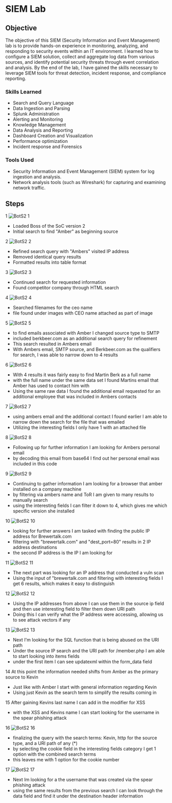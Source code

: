 # SIEM Lab

## Objective

The objective of this SIEM (Security Information and Event Management) lab is to provide hands-on experience in monitoring, analyzing, and responding to security events within an IT environment. I learned how to configure a SIEM solution, collect and aggregate log data from various sources, and identify potential security threats through event correlation and analysis. By the end of the lab, I have gained the skills necessary to leverage SIEM tools for threat detection, incident response, and compliance reporting.

### Skills Learned
- Search and Query Language
- Data Ingestion and Parsing
- Splunk Administration
- Alerting and Monitoring
- Knowledge Management
- Data Analysis and Reporting
- Dashboard Creation and Visualization
- Performance optimization
- Incident response and Forensics

### Tools Used
- Security Information and Event Management (SIEM) system for log ingestion and analysis.
- Network analysis tools (such as Wireshark) for capturing and examining network traffic.

## Steps

1 ![BotS2 1](https://github.com/user-attachments/assets/12e9eb67-0d54-43a0-a549-c9469d64a8a0)
- Loaded Boss of the SoC version 2
- Initial search to find "Amber" as beginning source

2 ![BotS2 2](https://github.com/user-attachments/assets/f0794642-4a92-48c3-8a86-fe195919707a)
- Refined search query with "Ambers" visited IP address
- Removed identical query results
- Formatted results into table format

3 ![BotS2 3](https://github.com/user-attachments/assets/36641c8d-e56e-463b-b2e5-11822d6cbac3)
- Continued search for requested information
- Found competitor company through HTML search

4 ![BotS2 4](https://github.com/user-attachments/assets/511b6fb3-a2e7-4d3e-9f25-acef3cc5b413)
- Searched filenames for the ceo name
- file found under images with CEO name attached as part of image

5 ![BotS2 5](https://github.com/user-attachments/assets/14cc88cc-b272-4ffd-bb69-8a878f47838d)
- to find emails associated with Amber I changed source type to SMTP
- included berkbeer.com as an additional search query for refinement
- This search resulted in Ambers email
- With Ambers email, SMTP source, and Berkbeer.com as the qualifiers for search, I was able to narrow down to 4 results

6 ![BotS2 6](https://github.com/user-attachments/assets/21abd66e-9b77-4bca-a357-d741723237e8)
- With 4 results it was fairly easy to find Martin Berk as a full name
- with the full name under the same data set I found Martins email that Amber has used to contact him with
- Using the same raw data I found the additional email requested for an additional employee that was included in Ambers contacts

7 ![BotS2 7](https://github.com/user-attachments/assets/cd0fc017-80d1-44b8-91ab-4d5db770a34d)
- using ambers email and the additional contact I found earlier I am able to narrow down the search for the file that was emailed
- Utilizing the interesting fields I only have 1 with an attached file

8 ![BotS2 8](https://github.com/user-attachments/assets/d324f411-db60-4f9a-bf17-15d0a9b39e06)
- Following up for further information I am looking for Ambers personal email
- by decoding this email from base64 I find out her personal email was included in this code

9 ![BotS2 9](https://github.com/user-attachments/assets/27e1445a-0c20-49a0-89dd-e28999edfee1)
- Continuing to gather information I am looking for a browser that amber installed on a company machine
- by filtering via ambers name and ToR I am given to many results to manually search
- using the interesting fields I can filter it down to 4, which gives me which specific version she installed

10 ![BotS2 10](https://github.com/user-attachments/assets/56018e3a-5dad-43c7-8a32-a08472c70ad3)
- looking for further answers I am tasked with finding the public IP address for Brewertalk.com
- filtering with "brewertalk.com" and "dest_port=80" results in 2 IP address destinations
- the second IP address is the IP I am looking for

11 ![BotS2 11](https://github.com/user-attachments/assets/1141f5f0-f36d-45c9-83de-540e00602ab8)
- The next part was looking for an IP address that conducted a vuln scan
- Using the input of "brewertalk.com and filtering with interesting fields I get 6 results, which makes it easy to distinguish

12 ![BotS2 12](https://github.com/user-attachments/assets/1da4d644-dbd0-4440-a4b1-610e57cdc347)
- Using the IP addresses from above I can use them in the source ip field and then use interesting field to filter them down URI path
- Doing this I can verify what the IP address were accessing, allowing us to see attack vectors if any

13 ![BotS2 13](https://github.com/user-attachments/assets/8ed65f06-9575-4781-8d5f-457e661bdfe2)
- Next I'm looking for the SQL function that is being abused on the URI path
- Under the source IP search  and the URI path for /member.php I am able to start looking into items fields
- under the first item I can see updatexml within the form_data field

14 At this point the information needed shifts from Amber as the primary source to Kevin
- Just like with Amber I start with general information regarding Kevin
- Using just Kevin as the search term to simplify the results coming in

15 After gaining Kevins last name I can add in the modifier for XSS 
- with the XSS and Kevins name I can start looking for the username in the spear phishing attack

16 ![BotS2 16](https://github.com/user-attachments/assets/bee032e7-6586-4685-8aff-e5484e88d3d7)
- finalizing the query with the search terms: Kevin, http for the source type, and a URI path of any (*)
- by selecting the cookie field in the interesting fields category I get 1 option with the combined search terms
- this leaves me with 1 option for the cookie number

17 ![BotS2 17](https://github.com/user-attachments/assets/f6093c92-0931-4935-afa0-aba263b9c3fb)
- Next Im looking for a the username that was created via the spear phishing attack
- using the same results from the previous search I can look through the data field and find it under the destination header information




